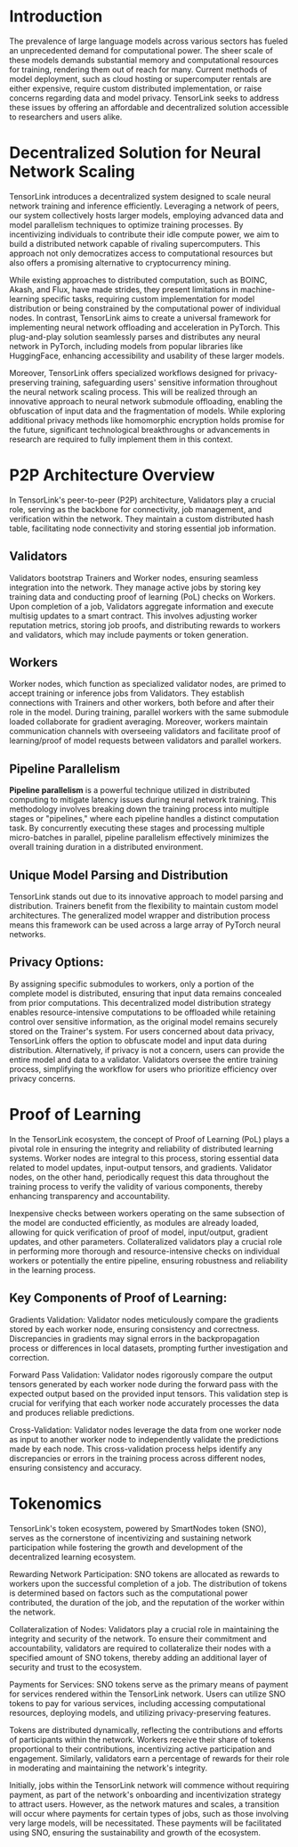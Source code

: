 # Introduction

The prevalence of large language models across various sectors has fueled an unprecedented demand for computational power. The sheer scale of these models demands substantial memory and computational resources for training, rendering them out of reach for many. Current methods of model deployment, such as cloud hosting or supercomputer rentals are either expensive, require custom distributed implementation, or raise concerns regarding data and model privacy. TensorLink seeks to address these issues by offering an affordable and decentralized solution accessible to researchers and users alike. 

# Decentralized Solution for Neural Network Scaling

TensorLink introduces a decentralized system designed to scale neural network training and inference efficiently. Leveraging a network of peers, our system collectively hosts larger models, employing advanced data and model parallelism techniques to optimize training processes. By incentivizing individuals to contribute their idle compute power, we aim to build a distributed network capable of rivaling supercomputers. This approach not only democratizes access to computational resources but also offers a promising alternative to cryptocurrency mining. 

While existing approaches to distributed computation, such as BOINC, Akash, and Flux, have made strides, they present limitations in machine-learning specific tasks, requiring custom implementation for model distribution or being constrained by the computational power of individual nodes. In contrast, TensorLink aims to create a universal framework for implementing neural network offloading and acceleration in PyTorch. This plug-and-play solution seamlessly parses and distributes any neural network in PyTorch, including models from popular libraries like HuggingFace, enhancing accessibility and usability of these larger models.

Moreover, TensorLink offers specialized workflows designed for privacy-preserving training, safeguarding users' sensitive information throughout the neural network scaling process. This will be realized through an innovative approach to neural network submodule offloading, enabling the obfuscation of input data and the fragmentation of models. While exploring additional privacy methods like homomorphic encryption holds promise for the future, significant technological breakthroughs or advancements in research are required to fully implement them in this context.

# P2P Architecture Overview

In TensorLink's peer-to-peer (P2P) architecture, Validators play a crucial role, serving as the backbone for connectivity, job management, and verification within the network. They maintain a custom distributed hash table, facilitating node connectivity and storing essential job information.

## Validators
Validators bootstrap Trainers and Worker nodes, ensuring seamless integration into the network. They manage active jobs by storing key training data and conducting proof of learning (PoL) checks on Workers. Upon completion of a job, Validators aggregate information and execute multisig updates to a smart contract. This involves adjusting worker reputation metrics, storing job proofs, and distributing rewards to workers and validators, which may include payments or token generation.

## Workers
Worker nodes, which function as specialized validator nodes, are primed to accept training or inference jobs from Validators. They establish connections with Trainers and other workers, both before and after their role in the model. During training, parallel workers with the same submodule loaded collaborate for gradient averaging. Moreover, workers maintain communication channels with overseeing validators and facilitate proof of learning/proof of model requests between validators and parallel workers.

## Pipeline Parallelism

**Pipeline parallelism** is a powerful technique utilized in distributed computing to mitigate latency issues during neural network training. This methodology involves breaking down the training process into multiple stages or "pipelines," where each pipeline handles a distinct computation task. By concurrently executing these stages and processing multiple micro-batches in parallel, pipeline parallelism effectively minimizes the overall training duration in a distributed environment.

## Unique Model Parsing and Distribution
TensorLink stands out due to its innovative approach to model parsing and distribution. Trainers benefit from the flexibility to maintain custom model architectures. The generalized model wrapper and distribution process means this framework can be used across a large array of PyTorch neural networks. 

## Privacy Options:
By assigning specific submodules to workers, only a portion of the complete model is distributed, ensuring that input data remains concealed from prior computations. This decentralized model distribution strategy enables resource-intensive computations to be offloaded while retaining control over sensitive information, as the original model remains securely stored on the Trainer's system. For users concerned about data privacy, TensorLink offers the option to obfuscate model and input data during distribution. Alternatively, if privacy is not a concern, users can provide the entire model and data to a validator. Validators oversee the entire training process, simplifying the workflow for users who prioritize efficiency over privacy concerns.


# Proof of Learning

In the TensorLink ecosystem, the concept of Proof of Learning (PoL) plays a pivotal role in ensuring the integrity and reliability of distributed learning systems. Worker nodes are integral to this process, storing essential data related to model updates, input-output tensors, and gradients. Validator nodes, on the other hand, periodically request this data throughout the training process to verify the validity of various components, thereby enhancing transparency and accountability. 

Inexpensive checks between workers operating on the same subsection of the model are conducted efficiently, as modules are already loaded, allowing for quick verification of proof of model, input/output, gradient updates, and other parameters. Collateralized validators play a crucial role in performing more thorough and resource-intensive checks on individual workers or potentially the entire pipeline, ensuring robustness and reliability in the learning process.


## Key Components of Proof of Learning:

Gradients Validation: Validator nodes meticulously compare the gradients stored by each worker node, ensuring consistency and correctness. Discrepancies in gradients may signal errors in the backpropagation process or differences in local datasets, prompting further investigation and correction.

Forward Pass Validation: Validator nodes rigorously compare the output tensors generated by each worker node during the forward pass with the expected output based on the provided input tensors. This validation step is crucial for verifying that each worker node accurately processes the data and produces reliable predictions.

Cross-Validation: Validator nodes leverage the data from one worker node as input to another worker node to independently validate the predictions made by each node. This cross-validation process helps identify any discrepancies or errors in the training process across different nodes, ensuring consistency and accuracy.

# Tokenomics

TensorLink's token ecosystem, powered by SmartNodes token (SNO), serves as the cornerstone of incentivizing and sustaining network participation while fostering the growth and development of the decentralized learning ecosystem.

Rewarding Network Participation: SNO tokens are allocated as rewards to workers upon the successful completion of a job. The distribution of tokens is determined based on factors such as the computational power contributed, the duration of the job, and the reputation of the worker within the network.

Collateralization of Nodes: Validators play a crucial role in maintaining the integrity and security of the network. To ensure their commitment and accountability, validators are required to collateralize their nodes with a specified amount of SNO tokens, thereby adding an additional layer of security and trust to the ecosystem.

Payments for Services: SNO tokens serve as the primary means of payment for services rendered within the TensorLink network. Users can utilize SNO tokens to pay for various services, including accessing computational resources, deploying models, and utilizing privacy-preserving features.

Tokens are distributed dynamically, reflecting the contributions and efforts of participants within the network. Workers receive their share of tokens proportional to their contributions, incentivizing active participation and engagement. Similarly, validators earn a percentage of rewards for their role in moderating and maintaining the network's integrity.

Initially, jobs within the TensorLink network will commence without requiring payment, as part of the network's onboarding and incentivization strategy to attract users. However, as the network matures and scales, a transition will occur where payments for certain types of jobs, such as those involving very large models, will be necessitated. These payments will be facilitated using SNO, ensuring the sustainability and growth of the ecosystem.